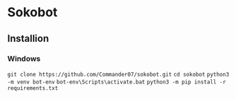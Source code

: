 # Sokobot

## Installion

### Windows

``git clone https://github.com/Commander07/sokobot.git``
``cd sokobot``
``python3 -m venv bot-env``
``bot-env\Scripts\activate.bat``
``python3 -m pip install -r requirements.txt``